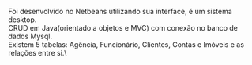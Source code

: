 Foi desenvolvido no Netbeans utilizando sua interface, é um sistema desktop.\
CRUD em Java(orientado a objetos e MVC) com conexão no banco de dados Mysql.\
Existem 5 tabelas: Agência, Funcionário, Clientes, Contas e Imóveis e as relações entre si.\
